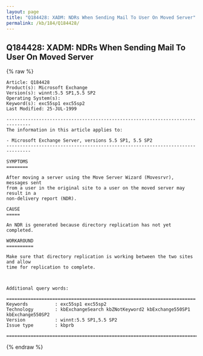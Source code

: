 ```yaml
---
layout: page
title: "Q184428: XADM: NDRs When Sending Mail To User On Moved Server"
permalink: /kb/184/Q184428/
---
```


## Q184428: XADM: NDRs When Sending Mail To User On Moved Server

{% raw %}

	Article: Q184428
	Product(s): Microsoft Exchange
	Version(s): winnt:5.5 SP1,5.5 SP2
	Operating System(s): 
	Keyword(s): exc55sp1 exc55sp2
	Last Modified: 25-JUL-1999
	
	-------------------------------------------------------------------------------
	The information in this article applies to:
	
	- Microsoft Exchange Server, versions 5.5 SP1, 5.5 SP2 
	-------------------------------------------------------------------------------
	
	SYMPTOMS
	========
	
	After moving a server using the Move Server Wizard (Movesrvr), messages sent
	from a user in the original site to a user on the moved server may result in a
	non-delivery report (NDR).
	
	CAUSE
	=====
	
	An NDR is generated because directory replication has not yet completed.
	
	WORKAROUND
	==========
	
	Make sure that directory replication is working between the two sites and allow
	time for replication to complete.
	
	
	
	Additional query words:
	
	======================================================================
	Keywords          : exc55sp1 exc55sp2 
	Technology        : kbExchangeSearch kbZNotKeyword2 kbExchange550SP1 kbExchange550SP2
	Version           : winnt:5.5 SP1,5.5 SP2
	Issue type        : kbprb
	
	=============================================================================
	

{% endraw %}
